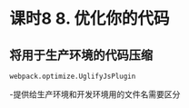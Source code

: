 # 课时8 8. 优化你的代码

## 将用于生产环境的代码压缩
  ```
  webpack.optimize.UglifyJsPlugin
  ```
  -提供给生产环境和开发环境用的文件名需要区分

